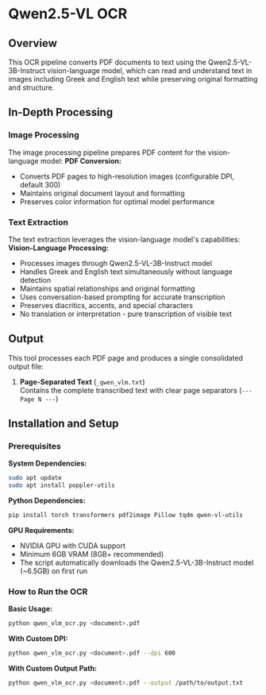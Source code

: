 # Qwen2.5-VL OCR

## Overview
This OCR pipeline converts PDF documents to text using the Qwen2.5-VL-3B-Instruct vision-language model, which can read and understand text in images including Greek and English text while preserving original formatting and structure.

## In-Depth Processing
### Image Processing
The image processing pipeline prepares PDF content for the vision-language model:
**PDF Conversion:**
- Converts PDF pages to high-resolution images (configurable DPI, default 300)
- Maintains original document layout and formatting
- Preserves color information for optimal model performance

### Text Extraction
The text extraction leverages the vision-language model's capabilities:
**Vision-Language Processing:**
- Processes images through Qwen2.5-VL-3B-Instruct model
- Handles Greek and English text simultaneously without language detection
- Maintains spatial relationships and original formatting
- Uses conversation-based prompting for accurate transcription
- Preserves diacritics, accents, and special characters
- No translation or interpretation - pure transcription of visible text

## Output
This tool processes each PDF page and produces a single consolidated output file:
1. **Page-Separated Text** (`_qwen_vlm.txt`)  
   Contains the complete transcribed text with clear page separators (`--- Page N ---`)

## Installation and Setup
### Prerequisites
**System Dependencies:**
```bash
sudo apt update
sudo apt install poppler-utils
```
**Python Dependencies:**
```bash
pip install torch transformers pdf2image Pillow tqdm qwen-vl-utils
```
**GPU Requirements:**
- NVIDIA GPU with CUDA support
- Minimum 6GB VRAM (8GB+ recommended)
- The script automatically downloads the Qwen2.5-VL-3B-Instruct model (~6.5GB) on first run

### How to Run the OCR
**Basic Usage:**
```bash
python qwen_vlm_ocr.py <document>.pdf
```
**With Custom DPI:**
```bash
python qwen_vlm_ocr.py <document>.pdf --dpi 600
```
**With Custom Output Path:**
```bash
python qwen_vlm_ocr.py <document>.pdf --output /path/to/output.txt
```